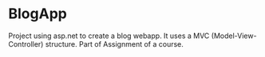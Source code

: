 # BlogApp

Project using asp.net to create a blog webapp. It uses a MVC (Model-View-Controller) structure. Part of Assignment of a course.
